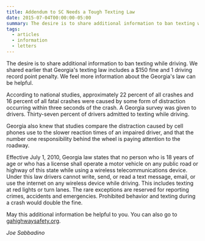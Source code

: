```yaml
---
title: Addendum to SC Needs a Tough Texting Law
date: 2015-07-04T00:00:00-05:00
summary: The desire is to share additional information to ban texting while driving. We shared earlier that Georgia's texting law includes a $150 fine and 1 driving record point penalty. We feel more information about...
tags:
  - articles
  - information
  - letters
---
```

The desire is to share additional information to ban texting while driving. We shared earlier that Georgia's texting law includes a $150 fine and 1 driving record point penalty. We feel more information about the Georgia's law can be helpful.

According to national studies, approximately 22 percent of all crashes and 16 percent of all fatal crashes were caused by some form of distraction occurring within three seconds of the crash. A Georgia survey was given to drivers. Thirty-seven percent of drivers admitted to texting while driving.

Georgia also knew that studies compare the distraction caused by cell phones use to the slower reaction times of an impaired driver, and that the number one responsibility behind the wheel is paying attention to the roadway.

Effective July 1, 2010, Georgia law states that no person who is 18 years of age or who has a license shall operate a motor vehicle on any public road or highway of this state while using a wireless telecommunications device. Under this law drivers cannot write, send, or read a text message, email, or use the internet on any wireless device while driving. This includes texting at red lights or turn lanes. The rare exceptions are reserved for reporting crimes, accidents and emergencies. Prohibited behavior and texting during a crash would double the fine.

May this additional information be helpful to you. You can also go to [gahighwaysafety.org](http://www.gahighwaysafety.org/).

*Joe Sabbadino*
